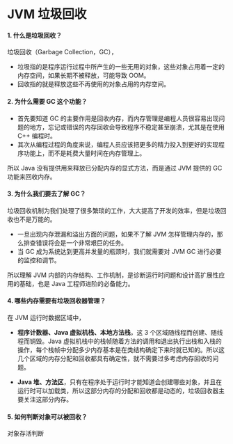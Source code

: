 # JVM 垃圾回收

#### 1. 什么是垃圾回收？
垃圾回收（Garbage Collection，GC），
- 垃圾指的是程序运行过程中所产生的一些无用的对象，这些对象占用着一定的内存空间，如果长期不被释放，可能导致 OOM。
- 回收指的就是释放这些不再使用的对象占用的内存空间。


#### 2. 为什么需要 GC 这个功能？
- 首先要知道 GC 的主要作用是回收内存，而内存管理是编程人员很容易出现问题的地方，忘记或错误的内存回收会导致程序不稳定甚至崩溃，尤其是在使用 C++ 编程时。
- 其次从编程过程的角度来说，编程人员应该把更多的精力投入到更好的实现程序功能上，而不是耗费大量时间在内存管理上。

所以 Java 没有提供用来释放已分配内存的显式方法，而是通过 JVM 提供的 GC 功能来回收内存。


#### 3. 为什么我们要去了解 GC？
垃圾回收机制为我们处理了很多繁琐的工作，大大提高了开发的效率，但是垃圾回收也不是万能的。

- 一旦出现内存泄漏和溢出方面的问题，如果不了解 JVM 怎样管理内存的，那么排查错误将会是一个非常艰巨的任务。
- 当 GC 成为系统达到更高并发量的瓶颈时，我们就需要对 JVM GC 进行必要的监控和调节。

所以理解 JVM 内部的内存结构、工作机制，是诊断运行时问题和设计高扩展性应用的基础，也是 Java 工程师进阶的必备能力。


#### 4. 哪些内存需要有垃圾回收器管理？
在 JVM 运行时数据区域中，

- **程序计数器、Java 虚拟机栈、本地方法栈**，这 3 个区域随线程而创建、随线程而销毁。Java 虚拟机栈中的栈帧随着方法的调用和退出执行出栈和入栈的操作，每个栈帧中分配多少内存基本是在类结构确定下来时就已知的。所以这几个区域的内存分配和回收都具有确定性，就不需要过多考虑内存回收的问题。

- **Java 堆、方法区**，只有在程序处于运行时才能知道会创建哪些对象，并且在运行时可以加载类，所以这部分内存的分配和回收都是动态的，垃圾回收器主要关注这部分内存。


#### 5. 如何判断对象可以被回收？
对象存活判断